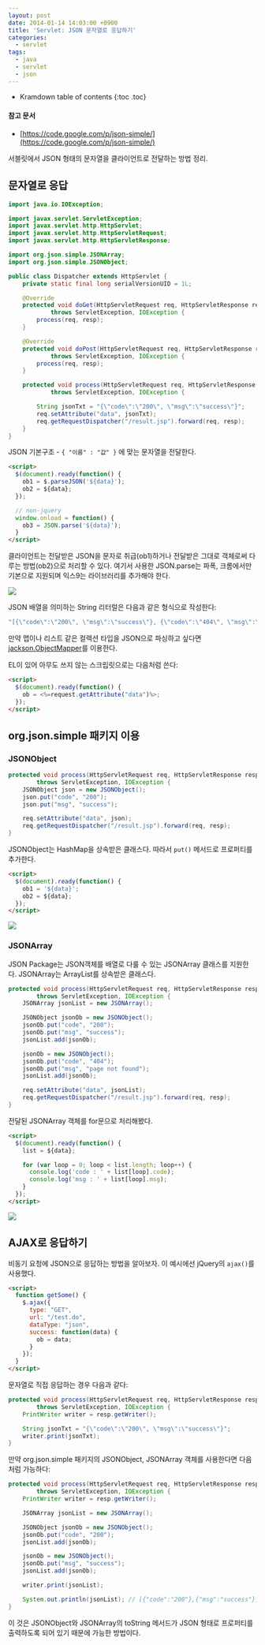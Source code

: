 ```yaml
---
layout: post
date: 2014-01-14 14:03:00 +0900
title: 'Servlet: JSON 문자열로 응답하기'
categories:
  - servlet
tags:
  - java
  - servlet
  - json
---
```


* Kramdown table of contents
{:toc .toc}

#### 참고 문서

- [https://code.google.com/p/json-simple/](https://code.google.com/p/json-simple/)

서블릿에서 JSON 형태의 문자열을 클라이언트로 전달하는 방법 정리.

## 문자열로 응답

```java
import java.io.IOException;

import javax.servlet.ServletException;
import javax.servlet.http.HttpServlet;
import javax.servlet.http.HttpServletRequest;
import javax.servlet.http.HttpServletResponse;

import org.json.simple.JSONArray;
import org.json.simple.JSONObject;

public class Dispatcher extends HttpServlet {
    private static final long serialVersionUID = 1L;

    @Override
    protected void doGet(HttpServletRequest req, HttpServletResponse resp)
            throws ServletException, IOException {
        process(req, resp);
    }

    @Override
    protected void doPost(HttpServletRequest req, HttpServletResponse resp)
            throws ServletException, IOException {
        process(req, resp);
    }

    protected void process(HttpServletRequest req, HttpServletResponse resp)
            throws ServletException, IOException {

        String jsonTxt = "{\"code\":\"200\", \"msg\":\"success\"}";
        req.setAttribute("data", jsonTxt);
        req.getRequestDispatcher("/result.jsp").forward(req, resp);
    }
}
```

JSON 기본구조 - `{ "이름" : "값" }` 에 맞는 문자열을 전달한다.

```html
<script>
  $(document).ready(function() {
    ob1 = $.parseJSON('${data}');
    ob2 = ${data};
  });

  // non-jquery
  window.onload = function() {
    ob3 = JSON.parse('${data}');
  }
</script>
```

클라이언트는 전달받은 JSON을 문자로 취급(ob1)하거나 전달받은 그대로 객체로써 다루는 방법(ob2)으로 처리할 수 있다. 여기서 사용한 JSON.parse는 파폭, 크롬에서만 기본으로 지원되며 익스9는 라이브러리를 추가해야 한다.

![](/images/response-json-1.png)

JSON 배열을 의미하는 String 리터럴은 다음과 같은 형식으로 작성한다:

```java
"[{\"code\":\"200\", \"msg\":\"success\"}, {\"code\":\"404\", \"msg\":\"page not found\"}]"
```

만약 맵이나 리스트 같은 컬렉션 타입을 JSON으로 파싱하고 싶다면 [jackson.ObjectMapper](http://noritersand.tistory.com/240)를 이용한다.

EL이 있어 아무도 쓰지 않는 스크립릿으로는 다음처럼 쓴다:

```html
<script>
  $(document).ready(function() {
    ob = <%=request.getAttribute("data")%>;
  });
</script>
```

## org.json.simple 패키지 이용

### JSONObject

```java
protected void process(HttpServletRequest req, HttpServletResponse resp)
        throws ServletException, IOException {
    JSONObject json = new JSONObject();
    json.put("code", "200");
    json.put("msg", "success");

    req.setAttribute("data", json);
    req.getRequestDispatcher("/result.jsp").forward(req, resp);
}
```

JSONObject는 HashMap을 상속받은 클래스다. 따라서 `put()` 메서드로 프로퍼티를 추가한다.

```html
<script>
  $(document).ready(function() {
    ob1 = '${data}';
    ob2 = ${data};
  });
</script>
```

![](/images/response-json-2.png)

### JSONArray

JSON Package는 JSON객체를 배열로 다룰 수 있는 JSONArray 클래스를 지원한다. JSONArray는 ArrayList를 상속받은 클래스다.

```java
protected void process(HttpServletRequest req, HttpServletResponse resp)
        throws ServletException, IOException {
    JSONArray jsonList = new JSONArray();

    JSONObject jsonOb = new JSONObject();
    jsonOb.put("code", "200");
    jsonOb.put("msg", "success");
    jsonList.add(jsonOb);

    jsonOb = new JSONObject();
    jsonOb.put("code", "404");
    jsonOb.put("msg", "page not found");
    jsonList.add(jsonOb);

    req.setAttribute("data", jsonList);
    req.getRequestDispatcher("/result.jsp").forward(req, resp);
}
```

전달된 JSONArray 객체를 for문으로 처리해봤다.

```html
<script>
  $(document).ready(function() {
    list = ${data};

    for (var loop = 0; loop < list.length; loop++) {
      console.log('code : ' + list[loop].code);
      console.log('msg : ' + list[loop].msg);
    }
  });
</script>
```

![](/images/response-json-3.png)

## AJAX로 응답하기

비동기 요청에 JSON으로 응답하는 방법을 알아보자. 이 예시에선 jQuery의 `ajax()`를 사용했다.

```html
<script>
  function getSome() {
    $.ajax({
      type: "GET",
      url: "/test.do",
      dataType: "json",
      success: function(data) {
        ob = data;
      }
    });
  }
</script>
```

문자열로 직접 응답하는 경우 다음과 같다:

```java
protected void process(HttpServletRequest req, HttpServletResponse resp)
        throws ServletException, IOException {
    PrintWriter writer = resp.getWriter();

    String jsonTxt = "{\"code\":\"200\", \"msg\":\"success\"}";
    writer.print(jsonTxt);
}
```

만약 org.json.simple 패키지의 JSONObject, JSONArray 객체를 사용한다면 다음처럼 가능하다:

```java
protected void process(HttpServletRequest req, HttpServletResponse resp)
        throws ServletException, IOException {
    PrintWriter writer = resp.getWriter();

    JSONArray jsonList = new JSONArray();

    JSONObject jsonOb = new JSONObject();
    jsonOb.put("code", "200");
    jsonList.add(jsonOb);

    jsonOb = new JSONObject();
    jsonOb.put("msg", "success");
    jsonList.add(jsonOb);

    writer.print(jsonList);

    System.out.println(jsonList); // [{"code":"200"},{"msg":"success"}]
}
```

이 것은 JSONObject와 JSONArray의 toString 메서드가 JSON 형태로 프로퍼티를 출력하도록 되어 있기 때문에 가능한 방법이다.
